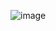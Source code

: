 ![image](https://user-images.githubusercontent.com/46751993/160162197-cd6df9dc-7387-4560-a9cc-2992e538c612.png)

